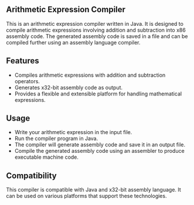 ## Arithmetic Expression Compiler
This is an arithmetic expression compiler written in Java. It is designed to compile arithmetic expressions involving addition and subtraction into x86 assembly code. The generated assembly code is saved in a file and can be compiled further using an assembly language compiler.

## Features
* Compiles arithmetic expressions with addition and subtraction operators.
* Generates x32-bit assembly code as output.
* Provides a flexible and extensible platform for handling mathematical expressions.

## Usage
* Write your arithmetic expression in the input file.
* Run the compiler program in Java.
* The compiler will generate assembly code and save it in an output file.
* Compile the generated assembly code using an assembler to produce executable machine code.

## Compatibility
This compiler is compatible with Java and x32-bit assembly language. It can be used on various platforms that support these technologies.
